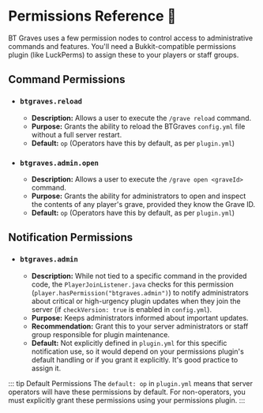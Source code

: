 # Permissions Reference 🔑

BT Graves uses a few permission nodes to control access to administrative commands and features. You'll need a Bukkit-compatible permissions plugin (like LuckPerms) to assign these to your players or staff groups.

## Command Permissions

*   ### `btgraves.reload`
    *   **Description:** Allows a user to execute the `/grave reload` command.
    *   **Purpose:** Grants the ability to reload the BTGraves `config.yml` file without a full server restart.
    *   **Default:** `op` (Operators have this by default, as per `plugin.yml`)

*   ### `btgraves.admin.open`
    *   **Description:** Allows a user to execute the `/grave open <graveId>` command.
    *   **Purpose:** Grants the ability for administrators to open and inspect the contents of any player's grave, provided they know the Grave ID.
    *   **Default:** `op` (Operators have this by default, as per `plugin.yml`)

## Notification Permissions

*   ### `btgraves.admin`
    *   **Description:** While not tied to a specific command in the provided code, the `PlayerJoinListener.java` checks for this permission (`player.hasPermission("btgraves.admin")`) to notify administrators about critical or high-urgency plugin updates when they join the server (if `checkVersion: true` is enabled in `config.yml`).
    *   **Purpose:** Keeps administrators informed about important updates.
    *   **Recommendation:** Grant this to your server administrators or staff group responsible for plugin maintenance.
    *   **Default:** Not explicitly defined in `plugin.yml` for this specific notification use, so it would depend on your permissions plugin's default handling or if you grant it explicitly. It's good practice to assign it.

::: tip Default Permissions
The `default: op` in `plugin.yml` means that server operators will have these permissions by default. For non-operators, you must explicitly grant these permissions using your permissions plugin.
:::
